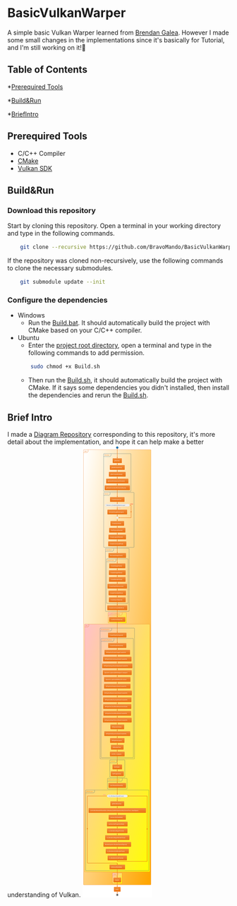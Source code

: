 # BasicVulkanWarper
A simple basic Vulkan Warper learned from [Brendan Galea](https://github.com/blurrypiano). However I made some small changes in the implementations since it's basically for Tutorial, and I'm still working on it!🤪

## Table of Contents
*[Prerequired Tools](#prerequired-tools)

*[Build&Run](#buildrun)

*[BriefIntro](#brief-intro)



## Prerequired Tools
+ C/C++ Compiler
+ [CMake](https://cmake.org)
+ [Vulkan SDK](https://vulkan.lunarg.com/sdk/home)

## Build&Run
### Download this repository
Start by cloning this repository. Open a terminal in your working directory and type in the following commands.
```bash
    git clone --recursive https://github.com/BravoMando/BasicVulkanWarper.git
```
If the repository was cloned non-recursively, use the following commands to clone the necessary submodules.
```bash
    git submodule update --init
```
### Configure the dependencies

+ Windows
    + Run the [Build.bat](./Build.bat). It should automatically build the project with CMake based on your C/C++ compiler.
+ Ubuntu
    + Enter the [project root directory](./), open a terminal and type in the following commands to add permission.
    ```bash
        sudo chmod +x Build.sh
    ```
    + Then run the [Build.sh](./Build.sh), it should automatically build the project with CMake. If it says some dependencies you didn't installed, then install the dependencies and rerun the [Build.sh](./Build.sh).

## Brief Intro
I made a [Diagram Repository](https://github.com/BravoMando/BasicVulkanWarperUML) corresponding to this repository, it's more detail about the implementation, and hope it can help make a better understanding of Vulkan.
![Brief Introduction](./res/diagrams/BriefIntro.svg)
